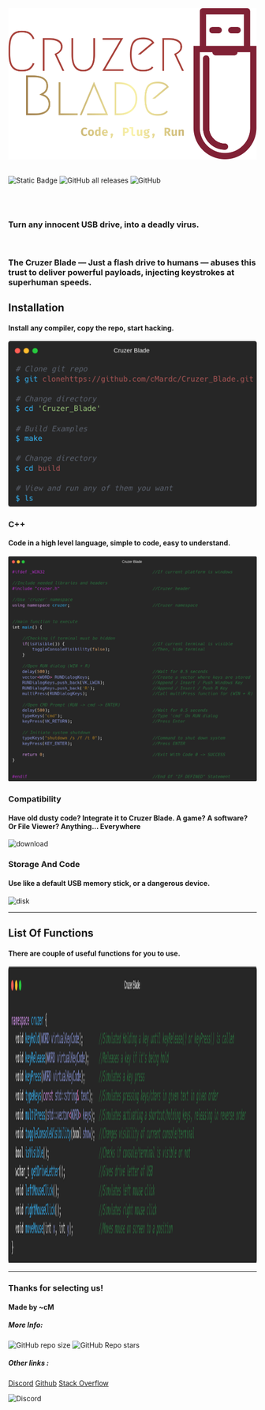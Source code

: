 <img src='assets/logo.png' alt='Logo'>


<br>
<br>

![Static Badge](https://img.shields.io/badge/Language-C++(WIN32)-blue) 
![GitHub all releases](https://img.shields.io/github/downloads/cMardc/Cruzer_Blade/total)
![GitHub](https://img.shields.io/github/license/cMardc/Cruzer_Blade)

<br>
<br>
<h3>Turn any innocent USB drive, into a deadly virus.</h3>

<br>

<h3>
The Cruzer Blade — Just a  flash drive to humans — abuses this trust to deliver powerful payloads, injecting keystrokes at superhuman speeds.
</h3>

<h2>Installation</h2>
<h4>Install any compiler, copy the repo, start hacking.</h4>
<img src='assets/installation.png' alt='Installation'>

<br>
<h3>C++</h3>
<h4>Code in a high level language, simple to code, easy to understand.</h4>
<img src='assets/shut_down_example.png' alt='Example'>

<h3>Compatibility</h3>
<h4>Have old dusty code? Integrate it to Cruzer Blade. A game? A software? Or File Viewer? Anything... Everywhere</h4>

![download](https://github.com/cMardc/Cruzer_Blade/assets/130239955/c96ce355-440d-4070-b8dd-3da20d87c186)


<h3>Storage And Code</h3>
<h4>Use like a default USB memory stick, or a dangerous device.</h4>

![disk](https://github.com/cMardc/Cruzer_Blade/assets/130239955/601c23a5-53a8-4cec-96ad-12229225545c)


<hr>

<h2>List Of Functions</h2>
<h4>There are couple of useful functions for you to use.</h4>
<img src='assets/functions.png' alt='Functions' height=600 width=1000>

<hr>
<h3>Thanks for selecting us!</h3>
<h4>Made by ~cM</h4>
<h5>More Info: </h5>

![GitHub repo size](https://img.shields.io/github/repo-size/cMardc/Cruzer_Blade)
![GitHub Repo stars](https://img.shields.io/github/stars/cMardc/Cruzer_Blade)



<h5>Other links : </h5>
<a href="https://discord.gg/5W4XtHkc6g">Discord</a>
<a href="https://github.com/cMardc">Github</a>
<a href="https://stackoverflow.com/users/21458468/merd-ceferzade">Stack Overflow</a>


![Discord](https://img.shields.io/discord/1051030547402588170)
